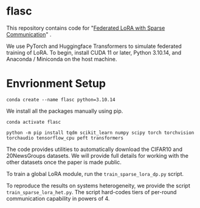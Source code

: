 # flasc

This repository contains code for "[Federated LoRA with Sparse Communication](https://arxiv.org/abs/2406.05233)" .

We use PyTorch and Huggingface Transformers to simulate federated training of LoRA. To begin, install CUDA 11 or later, Python 3.10.14, and Anaconda / Miniconda on the host machine.

# Envrionment Setup
```
conda create --name flasc python=3.10.14
```

We install all the packages manually using pip.

```
conda activate flasc
```

```
python -m pip install tqdm scikit_learn numpy scipy torch torchvision torchaudio tensorflow_cpu peft transformers
```


The code provides utilities to automatically download the CIFAR10 and 20NewsGroups datasets. We will provide full details for working with the other datasets once the paper is made public.

To train a global LoRA module, run the ```train_sparse_lora_dp.py``` script.

To reproduce the results on systems heterogeneity, we provide the script ```train_sparse_lora_het.py```. The script hard-codes tiers of per-round communication capability in powers of 4.